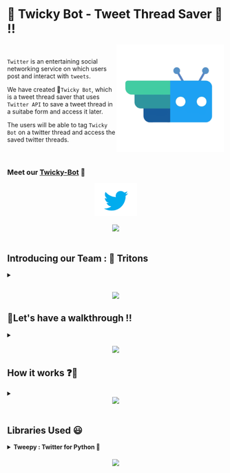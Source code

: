 <h1><b>🤖 Twicky Bot - Tweet Thread Saver 👋 !!</h1></b>

<p>
   <img src="img/Twicky.png" | width = 250 align="right"> <br> 
</p>



`Twitter` is an entertaining social networking service on which users post and interact with `tweets`. <br>

We have created 🤖`Twicky Bot`, which is a tweet thread saver that uses `Twitter API` to save a tweet thread in a suitabe form and access it later. <br>

The users will be able to tag `Twicky Bot` on a twitter thread and access the saved twitter threads. <br>
<br>
<br>

### Meet our [Twicky-Bot](https://twitter.com/BotTwicky) 💙
<div align = "center">
  <img src="img/Twitter.png" | width = 100><br><br>
  <img src="https://i.giphy.com/media/wH4eTUxNxlK9sETgHB/giphy.webp" | width = 200>
</div>
<br>
<h2>Introducing our Team : 🔱 Tritons</h2>
<details><summary></summary>
<p> <div align = "center">
    <h3>Team ID : BFH/rec1wKj19ULPZ9eun/2021</h3>
    <img src='img/Riya.png' width=250px><br>
    <h3>👩 <a href = "https://github.com/RiyaMathew-11">Riya P Mathew</a></h3> 
    <img src='img/Sanna.png' width=250px> <br>
   <h3><a href = "https://github.com/SannaPramod"><h3><b>👩 Sanna Pramod</a></h3>
    <img src='img/Vaisakh.png' width=250px><br> 
    <h3>👩 <a href = "https://github.com/Vaisakh-RS">Vaisakh RS</a></h3>  
 </details>
</p>    

<br>

<div align = "center">
<img src="https://media.giphy.com/media/eLXQdcsdXPOz25XrkS/giphy.gif" | width = 100 align="centre">
</div>

<h2>🎥Let's have a walkthrough !!</h2>
<details><summary></summary> <br>

Checkout the [link](https://www.loom.com/share/0d7c6677ab984c2793482feaac3551f0) for our walkthrough.
</details>
<br>
<div align = "center">
<img src="https://media.giphy.com/media/bCDVw5ObalQUwXoeRt/giphy.gif" | width = 100 align="centre">
</div>

<h2>How it works ❓🤔</h2>
<details><summary></summary> <br>

🤖 `Twicky` is a very user-friendly bot and can be used to `save` tweet threads which can be easily accessed from your Twitter dm whenever you want. <br>


<b>Step 1 :</b> Open your twitter account and make sure that your DM settings under 🔐 privacy and security has been changed to `"any user can send messages to your DM"` (even if they are not following you). <br>

<b>Step 2 :</b> Tag 🤖 `@BotTwicky` after typing your desired message or as a reply to anyone's tweet anywhere. And most importantly, ⚠️don't forget to type `save` or `shot` after tagging Twicky.

<b>Step 3 :</b> Go to your DM and check your message requests. The parent tweet will be shown first along with the whole message thread, if any.


<b>Voila 🔥🔥 Your tweets have been saved in your DM !!</b>

</details>
<div align = "center">
<img src="https://media.giphy.com/media/l30avkP4wjkcbZEukh/giphy.gif" | width = 100 align="centre">
</div>
<br>

<h2><b>Libraries Used 😃</h2></b> 
<details><summary><b>Tweepy : Twitter for Python 🐍</b></summary> <br>
Tweepy is an open source Python package that gives you a very convenient way to access the Twitter API with Python. 
<br>

Tweepy is great for simple automation and creating twitter bots !!
</details>

<br>
<div align = "center">
<img src="https://media.giphy.com/media/LMt9638dO8dftAjtco/giphy.gif" | width = 100 align="center">
</div>
<br>





   

